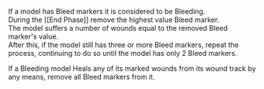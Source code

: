 If a model has Bleed markers it is considered to be Bleeding.  
During the [[End Phase]] remove the highest value Bleed marker.  
The model suffers a number of wounds equal to the removed Bleed marker's value.  
After this, if the model still has three or more Bleed markers, repeat the process, continuing to do so until the model has only 2 Bleed markers.  

If a Bleeding model Heals any of its marked wounds from its wound track by any means, remove all Bleed markers from it.